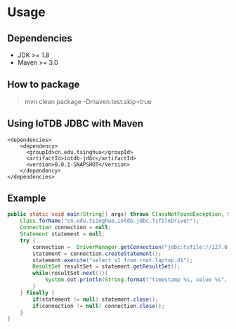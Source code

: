 # Usage

## Dependencies

* JDK >= 1.8
* Maven >= 3.0

## How to package

> mvn clean package -Dmaven.test.skip=true

## Using IoTDB JDBC with Maven

```
<dependencies>
    <dependency>
      <groupId>cn.edu.tsinghua</groupId>
      <artifactId>iotdb-jdbc</artifactId>
      <version>0.0.1-SNAPSHOT</version>
    </dependency>
</dependencies>
```

## Example

```Java
public static void main(String[] args) throws ClassNotFoundException, SQLException {
    Class.forName("cn.edu.tsinghua.iotdb.jdbc.TsfileDriver");
    Connection connection = null;
    Statement statement = null;
    try {
        connection =  DriverManager.getConnection("jdbc:tsfile://127.0.0.1:6667/", "root", "root");
        statement = connection.createStatement();
        statement.execute("select s1 from root.laptop.d1");
        ResultSet resultSet = statement.getResultSet();
        while(resultSet.next()){
            System.out.println(String.format("timestamp %s, value %s", resultSet.getString(0), resultSet.getString(1)));
        }
    } finally {
        if(statement != null) statement.close();
        if(connection != null) connection.close();
    }
}

```
